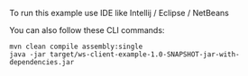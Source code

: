 To run this example use IDE like Intellij / Eclipse / NetBeans
 
You can also follow these CLI commands:
```
mvn clean compile assembly:single
java -jar target/ws-client-example-1.0-SNAPSHOT-jar-with-dependencies.jar
``` 
